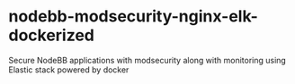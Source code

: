 # nodebb-modsecurity-nginx-elk-dockerized
Secure NodeBB applications with modsecurity along with monitoring using Elastic stack powered by docker
